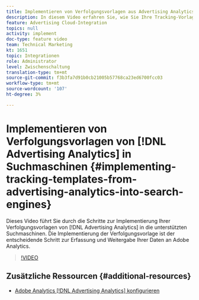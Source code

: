 ```yaml
---
title: Implementieren von Verfolgungsvorlagen aus Advertising Analytics in Suchmaschinen
description: In diesem Video erfahren Sie, wie Sie Ihre Tracking-Vorlagen aus Advertising Analytics in die unterstützten Suchmaschinen implementieren. Die Implementierung der Verfolgungsvorlage ist der entscheidende Schritt zur Erfassung und Weitergabe Ihrer Daten an Adobe Analytics.
feature: Advertising Cloud-Integration
topics: null
activity: implement
doc-type: feature video
team: Technical Marketing
kt: 1651
topic: Integrationen
role: Administrator
level: Zwischenschaltung
translation-type: tm+mt
source-git-commit: f3b3fa7d91b0cb21005b57768ca23ed6700fcc03
workflow-type: tm+mt
source-wordcount: '107'
ht-degree: 3%

---
```



# Implementieren von Verfolgungsvorlagen von [!DNL Advertising Analytics] in Suchmaschinen {#implementing-tracking-templates-from-advertising-analytics-into-search-engines}

Dieses Video führt Sie durch die Schritte zur Implementierung Ihrer Verfolgungsvorlagen von [!DNL Advertising Analytics] in die unterstützten Suchmaschinen. Die Implementierung der Verfolgungsvorlage ist der entscheidende Schritt zur Erfassung und Weitergabe Ihrer Daten an Adobe Analytics.

>[!VIDEO](https://video.tv.adobe.com/v/23120/?quality=12)

## Zusätzliche Ressourcen {#additional-resources}

* [Adobe Analytics  [!DNL Advertising Analytics] konfigurieren](https://helpx.adobe.com/analytics/kt/using/advertising-analytics-feature-video-configure.html)
